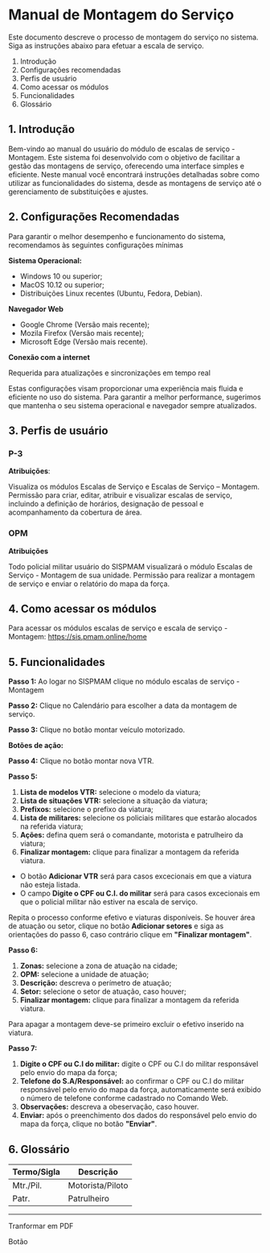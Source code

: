 # Manual de Montagem do Serviço

Este documento descreve o processo de montagem do serviço no sistema. Siga as instruções abaixo para efetuar a escala de serviço.

1. Introdução
2. Configurações recomendadas
3. Perfis de usuário
4. Como acessar os módulos
5. Funcionalidades
6. Glossário


## 1. Introdução

Bem-vindo ao manual do usuário do módulo de escalas de serviço - Montagem. Este sistema foi desenvolvido com o objetivo 
de facilitar a gestão das montagens de serviço, oferecendo uma interface simples e eficiente. Neste manual você encontrará
instruções detalhadas sobre como utilizar as funcionalidades do sistema, desde as montagens de serviço até o gerenciamento 
de substituições e ajustes.
 
## 2. Configurações Recomendadas

Para garantir o melhor desempenho e funcionamento do sistema, recomendamos às seguintes configurações mínimas

**Sistema Operacional:**
- Windows 10 ou superior;
- MacOS 10.12 ou superior;
- Distribuições Linux recentes (Ubuntu, Fedora, Debian).

**Navegador Web**
- Google Chrome (Versão mais recente);
- Mozila Firefox (Versão mais recente);
- Microsoft Edge (Versão mais recente).

**Conexão com a internet**

Requerida para atualizações e sincronizações em tempo real

Estas configurações visam proporcionar uma experiência mais fluida e eficiente no uso do sistema. Para garantir a melhor 
performance, sugerimos que mantenha o seu sistema operacional e navegador sempre atualizados.


## 3. Perfis de usuário

### P-3

**Atribuições**:

Visualiza os módulos Escalas de Serviço e Escalas de Serviço – Montagem. Permissão para
criar, editar, atribuir e visualizar escalas de serviço, incluindo a definição de horários,
designação de pessoal e acompanhamento da cobertura de área.

### OPM

**Atribuições**

Todo policial militar usuário do SISPMAM visualizará o módulo Escalas de Serviço - Montagem de sua unidade. Permissão para realizar a montagem de serviço e enviar o relatório do mapa da força.

## 4. Como acessar os módulos

Para acessar os módulos escalas de serviço e escala de serviço - Montagem: https://sis.pmam.online/home 

## 5. Funcionalidades

**Passo 1:** Ao logar no SISPMAM clique no módulo escalas de serviço - Montagem

**Passo 2:** Clique no Calendário para escolher a data da montagem de serviço.

**Passo 3:** Clique no botão montar veículo motorizado.

**Botões de ação:**



**Passo 4:** Clique no botão montar nova VTR.

**Passo 5:** 

1. **Lista de modelos VTR:** selecione o modelo da viatura;
2. **Lista de situações VTR:** selecione a situação da viatura;
3. **Prefixos:** selecione o prefixo da viatura;
4. **Lista de militares:** selecione os policiais militares que estarão alocados na referida viatura;
5. **Ações:** defina quem será o comandante, motorista e patrulheiro da viatura;
6. **Finalizar montagem:** clique para finalizar a montagem da referida viatura.
- O botão **Adicionar VTR** será para casos excecionais em que a viatura não esteja listada.
- O campo **Digite o CPF ou C.I. do militar** será para casos excecionais em que o policial militar não estiver na escala de serviço.

Repita o processo conforme efetivo e viaturas disponíveis. 
Se houver área de atuação ou setor, clique no botão **Adicionar setores** e siga as orientações do passo 6, caso contrário clique em **"Finalizar montagem"**.

**Passo 6:**

1. **Zonas:** selecione a zona de atuação na cidade;
2. **OPM:** selecione a unidade de atuação;
3. **Descrição:** descreva o perímetro de atuação;
4. **Setor:** selecione o setor de atuação, caso houver;
5. **Finalizar montagem:** clique para finalizar a montagem da referida viatura.

Para apagar a montagem deve-se primeiro excluir o efetivo inserido na viatura.

**Passo 7:**

1. **Digite o CPF ou C.I do militar:** digite o CPF ou C.I do militar responsável pelo envio do mapa da força;
2. **Telefone do S.A/Responsável:** ao confirmar o CPF ou C.I do militar responsável pelo envio do mapa da força, automaticamente será exibido o número de telefone conforme cadastrado no Comando Web.
3. **Observações:** descreva a obeservação, caso houver. 
4. **Enviar:** após o preenchimento dos dados do responsável pelo envio do mapa da força, clique no botão **"Enviar"**.

## 6. Glossário

| Termo/Sigla | Descrição        |
|-------------|------------------|
| Mtr./Pil.   | Motorista/Piloto |
| Patr.       | Patrulheiro      |
-----------------------------------

Tranformar em PDF 

Botão


